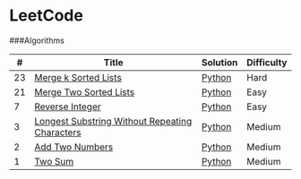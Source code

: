 LeetCode
========

###Algorithms

| # | Title | Solution | Difficulty |
|---| ----- | -------- | ---------- 
|23|[Merge k Sorted Lists](https://leetcode.com/problems/merge-k-sorted-lists/)| [Python](./Algorithms/python/merge-k-SortedLists/023-merge-k-SortedLists.py)|Hard|
|21|[Merge Two Sorted Lists](https://leetcode.com/problems/merge-two-sorted-lists/)| [Python](./Algorithms/python/021-mergeTwoSortedLists/mergeTwoSortedLists.py)|Easy|
|7|[Reverse Integer](https://leetcode.com/problems/reverse-integer/)| [Python](./Algorithms/python/reverseInteger/007-reverseInteger.py)|Easy|
|3|[Longest Substring Without Repeating Characters](https://leetcode.com/problems/longest-substring-without-repeating-characters/)| [Python](./Algorithms/python/003-longestSubstringWithoutRepeatingCharacters/longestSubstringWithoutRepeatingCharacters.py)|Medium|
|2|[Add Two Numbers](https://leetcode.com/problems/add-two-numbers/)| [Python](./Algorithms/python/002-addTwoNumbers/addTwoNumbers.py)|Medium|
|1|[Two Sum](https://leetcode.com/problems/two-sum/)| [Python](./Algorithms/python/001-twoSum/twoSum.py)|Medium|